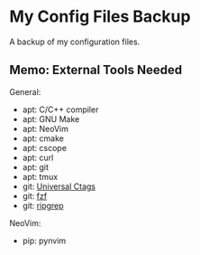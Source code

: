 # My Config Files Backup

A backup of my configuration files.

## Memo: External Tools Needed

General:
- apt: C/C++ compiler
- apt: GNU Make
- apt: NeoVim
- apt: cmake
- apt: cscope
- apt: curl
- apt: git
- apt: tmux
- git: [Universal Ctags](https://github.com/universal-ctags/ctags)
- git: [fzf](https://github.com/junegunn/fzf)
- git: [ripgrep](https://github.com/BurntSushi/ripgrep)

NeoVim:
- pip: pynvim

